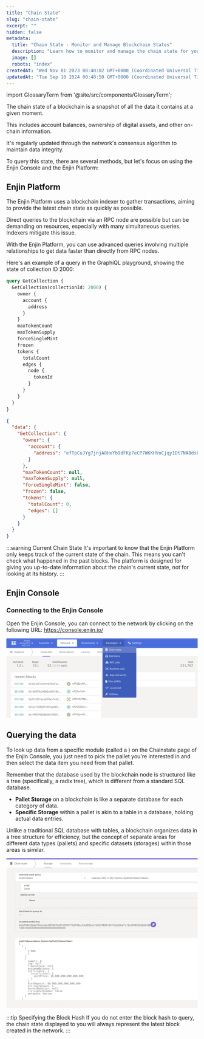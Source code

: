 ```yaml
---
title: "Chain State"
slug: "chain-state"
excerpt: ""
hidden: false
metadata: 
  title: "Chain State - Monitor and Manage Blockchain States"
  description: "Learn how to monitor and manage the chain state for your Enjin blockchain platform, ensuring optimal performance and data integrity."
  image: []
  robots: "index"
createdAt: "Wed Nov 01 2023 00:40:02 GMT+0000 (Coordinated Universal Time)"
updatedAt: "Tue Sep 10 2024 00:48:50 GMT+0000 (Coordinated Universal Time)"
---
```


import GlossaryTerm from '@site/src/components/GlossaryTerm';

The chain state of a blockchain is a snapshot of all the data it contains at a given moment. 

This includes account balances, ownership of digital assets, and other on-chain information. 

It's regularly updated through the network's consensus algorithm to maintain data integrity.

To query this state, there are several methods, but let's focus on using the Enjin Console and the Enjin Platform:

## Enjin Platform

The Enjin Platform uses a blockchain indexer to gather transactions, aiming to provide the latest chain state as quickly as possible. 

Direct queries to the blockchain via an RPC node are possible but can be demanding on resources, especially with many simultaneous queries. Indexers mitigate this issue.

With the Enjin Platform, you can use advanced queries involving multiple relationships to get data faster than directly from RPC nodes. 

Here's an example of a query in the GraphiQL playground, showing the state of collection ID 2000:

```graphql
query GetCollection {
  GetCollection(collectionId: 2000) {
    owner {
      account {
        address
      }
    }
    maxTokenCount
    maxTokenSupply
    forceSingleMint
    frozen
    tokens {
      totalCount
      edges {
        node {
          tokenId
        }
      }
    }
  }
}
```
```json
{
  "data": {
    "GetCollection": {
      "owner": {
        "account": {
          "address": "efTpCuJYg7jnjA8HxYb9dFKp7eCP7WKKHVoCjqy1Dt7NABds6"
        }
      },
      "maxTokenCount": null,
      "maxTokenSupply": null,
      "forceSingleMint": false,
      "frozen": false,
      "tokens": {
        "totalCount": 0,
        "edges": []
      }
    }
  }
}
```

:::warning Current Chain State
It's important to know that the Enjin Platform only keeps track of the current state of the chain. This means you can't check what happened in the past blocks. The platform is designed for giving you up-to-date information about the chain's current state, not for looking at its history.
:::

## Enjin Console

### Connecting to the Enjin Console

Open the Enjin Console, you can connect to the network by clicking on the following URL: https://console.enjin.io/

![Enjin Console Chain State](./img/enjin-console-chain-state.png)

## Querying the data

To look up data from a specific module (called a <GlossaryTerm id="pallet" />) on the Chainstate page of the Enjin Console, you just need to pick the pallet you're interested in and then select the data item you need from that pallet.

Remember that the database used by the blockchain node is structured like a tree (specifically, a radix tree), which is different from a standard SQL database. 

- **Pallet Storage** on a blockchain is like a separate database for each category of data. 
- **Specific Storage** within a pallet is akin to a table in a database, holding actual data entries. 

Unlike a traditional SQL database with tables, a blockchain organizes data in a tree structure for efficiency, but the concept of separate areas for different data types (pallets) and specific datasets (storages) within those areas is similar.

![Querying data from the Enjin Console](./img/enjin-console-querying-data.png)

:::tip Specifying the Block Hash
If you do not enter the block hash to query, the chain state displayed to you will always represent the latest block created in the network.
:::
